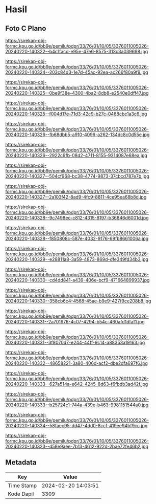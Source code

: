 # Hasil

## Foto C Plano

https://sirekap-obj-formc.kpu.go.id/bb9e/pemilu/pdpr/33/76/01/10/05/3376011005026-20240220-140322--b4c1facd-e95e-47e6-8575-313c3a039698.jpg

https://sirekap-obj-formc.kpu.go.id/bb9e/pemilu/pdpr/33/76/01/10/05/3376011005026-20240220-140324--203c84d3-1e7d-45ac-92ea-ac266f80a9f9.jpg

https://sirekap-obj-formc.kpu.go.id/bb9e/pemilu/pdpr/33/76/01/10/05/3376011005026-20240220-140325--0be9f38e-4300-4ba2-8db8-e2540e0dff47.jpg

https://sirekap-obj-formc.kpu.go.id/bb9e/pemilu/pdpr/33/76/01/10/05/3376011005026-20240220-140325--f004d17e-71d3-42c9-b27c-0468cbc1a3c6.jpg

https://sirekap-obj-formc.kpu.go.id/bb9e/pemilu/pdpr/33/76/01/10/05/3376011005026-20240220-140326--fb68dbb5-a910-4096-a262-134dc8c0d55e.jpg

https://sirekap-obj-formc.kpu.go.id/bb9e/pemilu/pdpr/33/76/01/10/05/3376011005026-20240220-140326--2922c9fb-08d2-4711-8155-9314087e68ea.jpg

https://sirekap-obj-formc.kpu.go.id/bb9e/pemilu/pdpr/33/76/01/10/05/3376011005026-20240220-140327--504cf968-bc38-4774-9873-37cbcd787e7b.jpg

https://sirekap-obj-formc.kpu.go.id/bb9e/pemilu/pdpr/33/76/01/10/05/3376011005026-20240220-140327--2a103f42-8ad9-4fc9-8811-4ce95ea68b8d.jpg

https://sirekap-obj-formc.kpu.go.id/bb9e/pemilu/pdpr/33/76/01/10/05/3376011005026-20240220-140328--9c7498ec-c812-4315-8197-b36846d6001d.jpg

https://sirekap-obj-formc.kpu.go.id/bb9e/pemilu/pdpr/33/76/01/10/05/3376011005026-20240220-140328--f850808c-587e-4032-9176-69fb8661006a.jpg

https://sirekap-obj-formc.kpu.go.id/bb9e/pemilu/pdpr/33/76/01/10/05/3376011005026-20240220-140329--e28811a8-3a59-4873-869d-dfe349fd34b3.jpg

https://sirekap-obj-formc.kpu.go.id/bb9e/pemilu/pdpr/33/76/01/10/05/3376011005026-20240220-140330--cd4dd841-a439-406e-bcf9-471664899937.jpg

https://sirekap-obj-formc.kpu.go.id/bb9e/pemilu/pdpr/33/76/01/10/05/3376011005026-20240220-140330--358cb6c4-4568-45ae-b9e9-427f9ce208b8.jpg

https://sirekap-obj-formc.kpu.go.id/bb9e/pemilu/pdpr/33/76/01/10/05/3376011005026-20240220-140331--2a701976-4c07-4294-b54c-460afd1dfaf1.jpg

https://sirekap-obj-formc.kpu.go.id/bb9e/pemilu/pdpr/33/76/01/10/05/3376011005026-20240220-140331--3f8070d7-e244-44ff-9c14-a88353a19163.jpg

https://sirekap-obj-formc.kpu.go.id/bb9e/pemilu/pdpr/33/76/01/10/05/3376011005026-20240220-140332--48658221-3a80-406d-acf2-dbe2dfa697f6.jpg

https://sirekap-obj-formc.kpu.go.id/bb9e/pemilu/pdpr/33/76/01/10/05/3376011005026-20240220-140333--627a514a-e642-4245-8d63-f6fbdb3ad42f.jpg

https://sirekap-obj-formc.kpu.go.id/bb9e/pemilu/pdpr/33/76/01/10/05/3376011005026-20240220-140333--b25724c1-744a-439e-b463-9981151544a0.jpg

https://sirekap-obj-formc.kpu.go.id/bb9e/pemilu/pdpr/33/76/01/10/05/3376011005026-20240220-140334--58faec95-dd47-4dd0-8ccf-419ee94bf9cc.jpg

https://sirekap-obj-formc.kpu.go.id/bb9e/pemilu/pdpr/33/76/01/10/05/3376011005026-20240220-140323--d58e9aee-7b13-4612-922d-2bae72fe46b2.jpg


## Metadata

| Key        | Value               |
| ---------- | ------------------- |
| Time Stamp | 2024-02-20 14:03:51 |
| Kode Dapil | 3309                |



